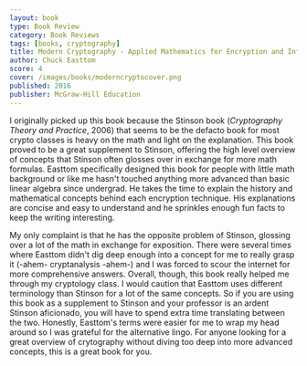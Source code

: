```yaml
---
layout: book
type: Book Review
category: Book Reviews
tags: [books, cryptography]
title: Modern Cryptography - Applied Mathematics for Encryption and Information Security 
author: Chuck Easttom
score: 4
cover: /images/books/moderncryptocover.png
published: 2016
publisher: McGraw-Hill Education
---
```


I originally picked up this book because the Stinson book (<i>Cryptography Theory and Practice</i>, 2006) that seems to be the defacto book for most crypto classes is heavy on the math and light on the explanation. This book proved to be a great supplement to Stinson, offering the high level overview of concepts that Stinson often glosses over in exchange for more math formulas. Easttom specifically designed this book for people with little math background or like me hasn't touched anything more advanced than basic linear algebra since undergrad. He takes the time to explain the history and mathematical concepts behind each encryption technique. His explanations are concise and easy to understand and he sprinkles enough fun facts to keep the writing interesting. 

My only complaint is that he has the opposite problem of Stinson, glossing over a lot of the math in exchange for exposition. There were several times where Easttom didn't dig deep enough into a concept for me to really grasp it (-ahem- cryptanalysis -ahem-) and I was forced to scour the internet for more comprehensive answers. Overall, though, this book really helped me through my cryptology class. I would caution that Easttom uses different terminology than Stinson for a lot of the same concepts. So if you are using this book as a supplement to Stinson and your professor is an ardent Stinson aficionado, you will have to spend extra time translating between the two. Honestly, Easttom's terms were easier for me to wrap my head around so I was grateful for the alternative lingo. For anyone looking for a great overview of crytography without diving too deep into more advanced concepts, this is a great book for you.